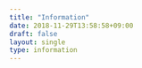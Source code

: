 ```yaml
---
title: "Information"
date: 2018-11-29T13:58:58+09:00
draft: false
layout: single
type: information
---
```


